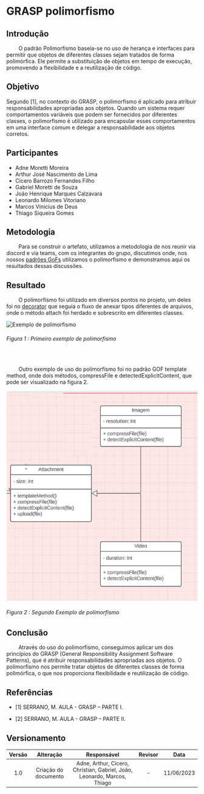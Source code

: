 # GRASP polimorfismo

## Introdução

&emsp;&emsp; O padrão Polimorfismo baseia-se no uso de herança e interfaces para permitir que objetos de diferentes classes sejam tratados de forma polimórfica. Ele permite a substituição de objetos em tempo de execução, promovendo a flexibilidade e a reutilização de código.

## Objetivo

Segundo [1], no contexto do GRASP, o polimorfismo é aplicado para atribuir responsabilidades apropriadas aos objetos. Quando um sistema requer comportamentos variáveis que podem ser fornecidos por diferentes classes, o polimorfismo é utilizado para encapsular esses comportamentos em uma interface comum e delegar a responsabilidade aos objetos corretos.

## Participantes

- Adne Moretti Moreira
- Arthur José Nascimento de Lima
- Cícero Barrozo Fernandes Filho
- Gabriel Moretti de Souza
- João Henrique Marques Calzavara
- Leonardo Milomes Vitoriano
- Marcos Vinicius de Deus
- Thiago Siqueira Gomes

## Metodologia

&emsp;&emsp; Para se construir o artefato, utilizamos a metodologia de nos reunir via discord e via teams, com os integrantes do grupo, discutimos onde, nos nossos [padrões GoFs](/docs/PadroesDeProjeto/3.2.GoFs.md) utilizamos o polimorfismo e demonstramos aqui os resultados dessas discussões.

## Resultado

&emsp;&emsp; O polimorfismo foi utilizado em diversos pontos no projeto, um deles foi no [decorator](/docs/PadroesDeProjeto/GOFS/decorator.md) que seguia o fluxo de anexar tipos diferentes de arquivos, onde o método attach foi herdado e sobrescrito em diferentes classes.

<div style="display: center; align-items: center;">
  <img src="../Assets/PadroesDeProjeto/polimorfismoExemplo.png" alt="Exemplo de polimorfismo" style="margin-right: 20px;"/>
  <div style="flex-grow: 1;">
    <h6 style="text-align: flex;">
    Figura 1 : Primeiro exemplo de polimorfismo
    </h6>
  </div>
</div>

<br>

&emsp;&emsp; Outro exemplo de uso do polimorfismo foi no padrão GOF template method, onde dois métodos, compressFile e detectedExplicitContent, que pode ser visualizado na figura 2. 

<div style="display: center; align-items: center;">
  <img src="/docs/Assets/PadroesDeProjeto/bao2.png" alt="Exemplo de polimorfismo" style="margin-right: 20px;"/>
  <div style="flex-grow: 1;">
    <h6 style="text-align: flex;">
    Figura 2 : Segundo Exemplo de polimorfismo
    </h6>
  </div>
</div>

## Conclusão

&emsp;&emsp; Através do uso do polimorfismo, conseguimos aplicar um dos princípios do GRASP (General Responsibility Assignment Software Patterns), que é atribuir responsabilidades apropriadas aos objetos. O polimorfismo nos permite tratar objetos de diferentes classes de forma polimórfica, o que nos proporciona flexibilidade e reutilização de código.

## Referências

- [1] SERRANO, M. AULA - GRASP – PARTE I.

- [2] SERRANO, M. AULA - GRASP – PARTE II.

## Versionamento

| Versão |                  Alteração                   |    Responsável     |      Revisor       | Data  |
| :----: | :------------------------------------------: | :----------------: | :----------------: | :---: |
|  1.0   | Criação do documento | Adne, Arthur, Cícero, Christian, Gabriel, João, Leonardo, Marcos, Thiago  |  -  | 11/06/2023 |
